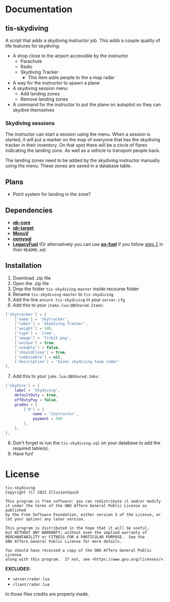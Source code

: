 # Documentation

## tis-skydiving
A script that adds a skydiving instructor job. This adds a couple quality of life features for skydiving:
- A shop close to the airport accessible by the instructor
    - Parachute
    - Radio
    - Skydiving Tracker
        - This item adds people to the a map radar
- A way for the instructor to spawn a plane
- A skydiving session menu
    - Add landing zones
    - Remove landing zones
- A command for the instructor to put the plane on autopilot so they can skydive themselves

### Skydiving sessions
The instructor can start a session using the menu. When a session is started, it will put a marker on the map of everyone that has the skydiving tracker in their inventory. On that spot there will be a circle of flares indicating the landing zone. As well as a vehicle to transport people back.

The landing zones need to be added by the skydiving instructor manually using the menu. These zones are saved in a database table.

## Plans
- Point system for landing in the zone?

## Dependencies
- **[qb-core](https://github.com/qbcore-framework/qb-core)**
- **[qb-target](https://github.com/BerkieBb/qb-target)**
- **[MenuV](https://github.com/ThymonA/menuv)**
- **[oxmysql](https://github.com/overextended/oxmysql)**
- **[LegacyFuel](https://github.com/InZidiuZ/LegacyFuel)** (Or alternatively you can use **[ps-fuel](https://github.com/Project-Sloth/ps-fuel)** if you follow [step 2](https://github.com/Project-Sloth/ps-fuel#step-2) in their `README.md`) 

## Installation
1. Download .zip file
2. Open the .zip file
3. Drop the folder `tis-skydiving-master` inside recourse folder
4. Rename `tis-skydiving-master` to `tis-skydiving`
5. Add the line `ensure tis-skydiving` in your `server.cfg`
6. Add this to your `items.lua:QBShared.Items`:
```lua
['skytracker'] = {
    ['name'] = 'skytracker',
    ['label'] = 'Skydiving Tracker',
    ['weight'] = 500,
    ['type'] = 'item',
    ['image'] = 'fitbit.png',
    ['unique'] = true,
    ['useable'] = false,
    ['shouldClose'] = true,
    ['combinable'] = nil,
    ['description'] = 'Gives skydiving team radar'
},
```
7. Add this to your `jobs.lua:QBShared.Jobs`:
```lua
['skydive'] = {
    label = 'Skydiving',
    defaultDuty = true,
    offDutyPay = false,
    grades = {
        ['0'] = {
            name = 'Instructor',
            payment = 500
        },
    },
},
```
8. Don't forget to run the `tis-skydiving.sql` on your database to add the required table(s).
9. Have fun!

# License
```
tis-skydiving
Copyright (C) 2022 IllusionSquid

This program is free software: you can redistribute it and/or modify
it under the terms of the GNU Affero General Public License as published
by the Free Software Foundation, either version 3 of the License, or
(at your option) any later version.

This program is distributed in the hope that it will be useful,
but WITHOUT ANY WARRANTY; without even the implied warranty of
MERCHANTABILITY or FITNESS FOR A PARTICULAR PURPOSE.  See the
GNU Affero General Public License for more details.

You should have received a copy of the GNU Affero General Public License
along with this program.  If not, see <https://www.gnu.org/licenses/>.
```
**EXCLUDES:**
- `server/radar.lua`
- `client/radar.lua`

In those files credits are properly made.